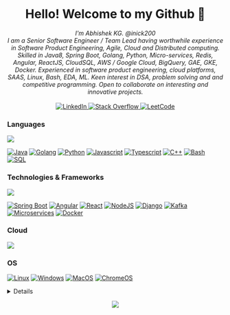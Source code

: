 <h1 align="center">Hello! Welcome to my Github 👋</h1>
<p align="center">
<i>
I'm Abhishek KG. @inick200<br>
I am a Senior Software Engineer / Team Lead having worthwhile experience in Software Product Engineering, Agile, Cloud and Distributed computing. Skilled in Java8, Spring Boot, Golang, Python, Micro-services, Redis, Angular, ReactJS, CloudSQL, AWS / Google Cloud, BigQuery, GAE, GKE, Docker. Experienced in software product engineering, cloud platforms, SAAS, Linux, Bash, EDA, ML. 
Keen interest in DSA, problem solving and and competitive programming.
Open to collaborate on interesting and innovative projects.
</i>
<br><br/>
    <a href="https://www.linkedin.com/in/abhishek-g-181363196">
        <img src="https://img.shields.io/badge/LinkedIn-blue?style=flat-square&logo=linkedin" alt="LinkedIn">
    </a>
    <a href="https://stackoverflow.com/users/19133289/abhishek-keya">
        <img src="https://img.shields.io/badge/StackOverfow-blue?style=flat-square&logo=stackoverflow" alt="Stack Overflow">
    </a>
    <a href="https://leetcode.com/Apakg/">
        <img src="https://img.shields.io/badge/LeetCode-blue?style=flat-square&logo=LeetCode" alt="LeetCode">
    </a>
</p>

### Languages
<p>
  <a href="https://skillicons.dev">
        <img src="https://skillicons.dev/icons?i=,java,py,go,js,typescript,cpp,bash,mysql" />
  </a>
</p>

[![Java](https://img.shields.io/badge/java-black?style=for-the-badge&logo=openjdk)](https://github.com/inick200)
[![Golang](https://img.shields.io/badge/golang-black?style=for-the-badge&logo=go)](https://github.com/inick200)
[![Python](https://img.shields.io/badge/python-black?style=for-the-badge&logo=python)](https://github.com/inick200)
[![Javascript](https://img.shields.io/badge/javascript-black?style=for-the-badge&logo=javascript)](https://github.com/inick200)
[![Typescript](https://img.shields.io/badge/typescript-black?style=for-the-badge&logo=typescript)](https://github.com/inick200)
[![C++](https://img.shields.io/badge/c++-black?style=for-the-badge&logo=cplusplus)](https://github.com/inick200)
[![Bash](https://img.shields.io/badge/bash-black?style=for-the-badge&logo=gnu-bash&logoColor=white)](https://github.com/inick200)
[![SQL](https://img.shields.io/badge/sql-black?style=for-the-badge&logo=mysql)](https://github.com/inick200)

### Technologies & Frameworks
<p>
  <a href="https://skillicons.dev">
        <img src="https://skillicons.dev/icons?i=,spring,kafka,maven,express,django,angular,materialui,nginx,nodejs,react,docker,git" />
  </a>
</p>

[![Spring Boot](https://img.shields.io/badge/springboot-black?style=for-the-badge&logo=springboot)](https://github.com/inick200)
[![Angular](https://img.shields.io/badge/angular-black?style=for-the-badge&logo=angular)](https://github.com/inick200)
[![React](https://img.shields.io/badge/react-black?style=for-the-badge&logo=react)](https://github.com/inick200)
[![NodeJS](https://img.shields.io/badge/nodejs-black?style=for-the-badge&logo=nodejs)](https://github.com/inick200)
[![Django](https://img.shields.io/badge/django-black?style=for-the-badge&logo=django)](https://github.com/inick200)
[![Kafka](https://img.shields.io/badge/kafka-black?style=for-the-badge&logo=apachekafka)](https://github.com/inick200)
[![Microservices](https://img.shields.io/badge/microservices-black?style=for-the-badge&logo=microservices)](https://github.com/inick200)
[![Docker](https://img.shields.io/badge/docker-black?style=for-the-badge&logo=docker)](https://hub.docker.com/u/inick200)

### Cloud
<p>
    <a href="https://skillicons.dev">
        <img src="https://skillicons.dev/icons?i=,aws,gcp"/>
    </a>
</p>

### OS
[![Linux](https://img.shields.io/badge/linux-black?style=for-the-badge&logo=Linux)](https://github.com/inick200)
[![Windows](https://img.shields.io/badge/Windows-black?style=for-the-badge&logo=Windows)](https://github.com/inick200)
[![MacOS](https://img.shields.io/badge/macos-black?style=for-the-badge&logo=macos)](https://github.com/inick200)
[![ChromeOS](https://img.shields.io/badge/chromeos-black?style=for-the-badge&logo=chromeos)](https://github.com/inick200)

<details>
<p align="center">
  <a href="https://github.com/inick200">
    <img src="http://github-profile-summary-cards.vercel.app/api/cards/profile-details?username=inick200&theme=transparent" />
  </a>
  <a href="https://github.com/inick200">
    <img src="https://github-readme-streak-stats.herokuapp.com/?user=inick200&hide_border=true&card_width=338&theme=transparent" />
  </a>
  <a href="https://github.com/inick200">
    <img src="http://github-profile-summary-cards.vercel.app/api/cards/stats?username=inick200&theme=transparent" />
  </a>
  <a href="https://github.com/inick200">
    <img src="https://github-readme-stats.vercel.app/api/top-langs/?username=inick200&langs_count=10&exclude_repo=&hide=jupyter%20notebook,vim%20script,cmake,makefile,batchfile,emacs%20lisp,css,html&layout=default&card_width=699&hide_border=true&theme=transparent"/>
  </a>
</p>
</details>

<p align="center">
  <a href="https://github.com/inick200">
    <img src="https://komarev.com/ghpvc/?username=inick200&color=blue&style=flat)" />
  </a>
</p>
